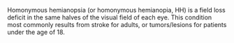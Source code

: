 Homonymous hemianopsia (or homonymous hemianopia, HH) is a field loss deficit in the same halves of the visual field of each eye. This condition most commonly results from stroke for adults, or tumors/lesions for patients under the age of 18.